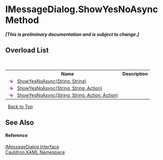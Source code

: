 # IMessageDialog.ShowYesNoAsync Method 
 _**\[This is preliminary documentation and is subject to change.\]**_


## Overload List
&nbsp;<table><tr><th></th><th>Name</th><th>Description</th></tr><tr><td>![Public method](media/pubmethod.gif "Public method")</td><td><a href="M_Cauldron_XAML_IMessageDialog_ShowYesNoAsync">ShowYesNoAsync(String, String)</a></td><td /></tr><tr><td>![Public method](media/pubmethod.gif "Public method")</td><td><a href="M_Cauldron_XAML_IMessageDialog_ShowYesNoAsync_1">ShowYesNoAsync(String, String, Action)</a></td><td /></tr><tr><td>![Public method](media/pubmethod.gif "Public method")</td><td><a href="M_Cauldron_XAML_IMessageDialog_ShowYesNoAsync_2">ShowYesNoAsync(String, String, Action, Action)</a></td><td /></tr></table>&nbsp;
<a href="#imessagedialog.showyesnoasync-method">Back to Top</a>

## See Also


#### Reference
<a href="T_Cauldron_XAML_IMessageDialog">IMessageDialog Interface</a><br /><a href="N_Cauldron_XAML">Cauldron.XAML Namespace</a><br />